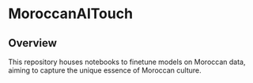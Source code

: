 # MoroccanAITouch

## Overview

This repository houses notebooks to finetune models on Moroccan data, aiming to capture the unique essence of Moroccan culture.



